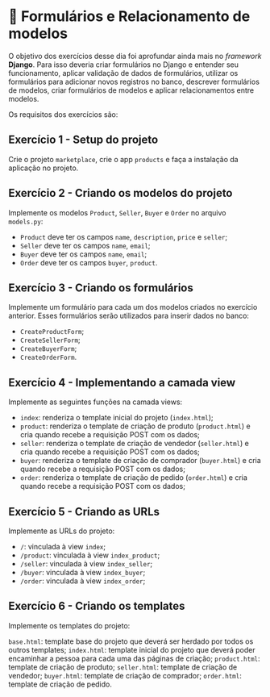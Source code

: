 # :pencil: Formulários e Relacionamento de modelos

O objetivo dos exercícios desse dia foi aprofundar ainda mais no _framework_ **Django**. Para isso deveria criar formulários no Django e entender seu funcionamento, aplicar validação de dados de formulários, utilizar os formulários para adicionar novos registros no banco, descrever formulários de modelos, criar formulários de modelos e aplicar relacionamentos entre modelos.

Os requisitos dos exercícios são:

## Exercício 1 - Setup do projeto

Crie o projeto `marketplace`, crie o app `products` e faça a instalação da aplicação no projeto.

## Exercício 2 - Criando os modelos do projeto

Implemente os modelos `Product`, `Seller`, `Buyer` e `Order` no arquivo `models.py`:

- `Product` deve ter os campos `name`, `description`, `price` e `seller`;
- `Seller` deve ter os campos `name`, `email`;
- `Buyer` deve ter os campos `name`, `email`;
- `Order` deve ter os campos `buyer`, `product`.

## Exercício 3 - Criando os formulários

Implemente um formulário para cada um dos modelos criados no exercício anterior. Esses formulários serão utilizados para inserir dados no banco:

- `CreateProductForm`;
- `CreateSellerForm`;
- `CreateBuyerForm`;
- `CreateOrderForm`.

## Exercício 4 - Implementando a camada view

Implemente as seguintes funções na camada views:

- `index`: renderiza o template inicial do projeto (`index.html`);
- `product`: renderiza o template de criação de produto (`product.html`) e cria quando recebe a requisição POST com os dados;
- `seller`: renderiza o template de criação de vendedor (`seller.html`) e cria quando recebe a requisição POST com os dados;
- `buyer`: renderiza o template de criação de comprador (`buyer.html`) e cria quando recebe a requisição POST com os dados;
- `order`: renderiza o template de criação de pedido (`order.html`) e cria quando recebe a requisição POST com os dados;

## Exercício 5 - Criando as URLs

Implemente as URLs do projeto:

- `/`: vinculada à view `index`;
- `/product`: vinculada à view `index_product`;
- `/seller`: vinculada à view `index_seller`;
- `/buyer`: vinculada à view `index_buyer`;
- `/order`: vinculada à view `index_order`;

## Exercício 6 - Criando os templates

Implemente os templates do projeto:

`base.html`: template base do projeto que deverá ser herdado por todos os outros templates;
`index.html`: template inicial do projeto que deverá poder encaminhar a pessoa para cada uma das páginas de criação;
`product.html`: template de criação de produto;
`seller.html`: template de criação de vendedor;
`buyer.html`: template de criação de comprador;
`order.html`: template de criação de pedido.
